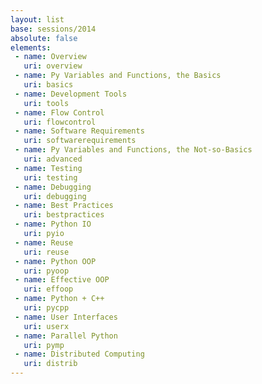 ```yaml
---
layout: list
base: sessions/2014
absolute: false
elements:
 - name: Overview
   uri: overview
 - name: Py Variables and Functions, the Basics
   uri: basics
 - name: Development Tools
   uri: tools
 - name: Flow Control
   uri: flowcontrol
 - name: Software Requirements
   uri: softwarerequirements
 - name: Py Variables and Functions, the Not-so-Basics
   uri: advanced
 - name: Testing
   uri: testing
 - name: Debugging
   uri: debugging
 - name: Best Practices
   uri: bestpractices
 - name: Python IO
   uri: pyio
 - name: Reuse
   uri: reuse
 - name: Python OOP
   uri: pyoop
 - name: Effective OOP
   uri: effoop
 - name: Python + C++
   uri: pycpp
 - name: User Interfaces
   uri: userx
 - name: Parallel Python
   uri: pymp
 - name: Distributed Computing
   uri: distrib
---
```

